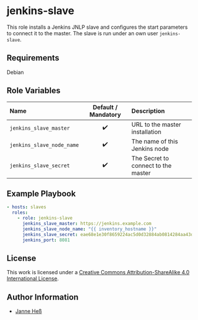 # jenkins-slave

This role installs a Jenkins JNLP slave and configures the start parameters to connect it to the master.
The slave is run under an own user `jenkins-slave`.

## Requirements

Debian

## Role Variables

| Name                      | Default / Mandatory | Description                         |
|:--------------------------|:-------------------:|:------------------------------------|
| `jenkins_slave_master`    | :heavy_check_mark:  | URL to the master installation      |
| `jenkins_slave_node_name` | :heavy_check_mark:  | The name of this Jenkins node       |
| `jenkins_slave_secret`    | :heavy_check_mark:  | The Secret to connect to the master |

## Example Playbook

```yml
- hosts: slaves
  roles:
    - role: jenkins-slave
      jenkins_slave_master: https://jenkins.example.com
      jenkins_slave_node_name: "{{ inventory_hostname }}"
      jenkins_slave_secret: eae68e1e30f8659224ac5d0d32884ab0814284aa43d18d700a4df41d3e298962
      jenkins_port: 8081
```

## License

This work is licensed under a [Creative Commons Attribution-ShareAlike 4.0 International License](http://creativecommons.org/licenses/by-sa/4.0/).

## Author Information

- [Janne Heß](https://github.com/dasJ)
